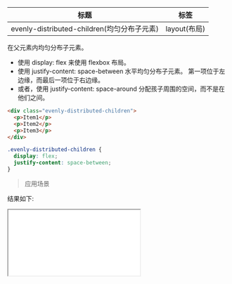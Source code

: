 | 标题                                        | 标签         |
| ------------------------------------------- | ------------ |
| evenly-distributed-children(均匀分布子元素) | layout(布局) |

在父元素内均匀分布子元素。

- 使用 display: flex 来使用 flexbox 布局。
- 使用 justify-content: space-between 水平均匀分布子元素。 第一项位于左边缘，而最后一项位于右边缘。
- 或者，使用 justify-content: space-around 分配孩子周围的空间，而不是在他们之间。

```html
<div class="evenly-distributed-children">
  <p>Item1</p>
  <p>Item2</p>
  <p>Item3</p>
</div>
```

```css
.evenly-distributed-children {
  display: flex;
  justify-content: space-between;
}
```

> 应用场景

<div class="code-editor" data-url="codes/css/html/evenly-distributed-children.html" data-language="html"></div>

结果如下:

<iframe src="codes/css/html/evenly-distributed-children.html"></iframe>
